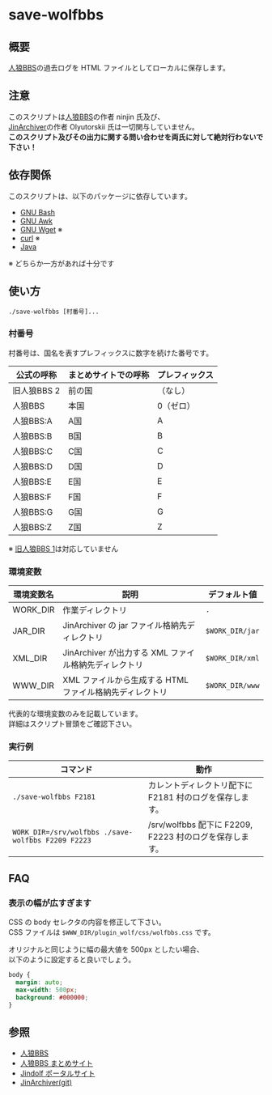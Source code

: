 save-wolfbbs
============

概要
----

[人狼BBS](http://ninjinix.com/)の過去ログを HTML ファイルとしてローカルに保存します。

注意
----

このスクリプトは[人狼BBS](http://ninjinix.com/)の作者 ninjin 氏及び、  
[JinArchiver](https://ja.osdn.net/projects/jindolf/scm/git/JinArchiver/)の作者 Olyutorskii 氏は一切関与していません。  
**このスクリプト及びその出力に関する問い合わせを両氏に対して絶対行わないで下さい！**

依存関係
--------

このスクリプトは、以下のパッケージに依存しています。

* [GNU Bash](https://www.gnu.org/software/bash/)
* [GNU Awk](https://www.gnu.org/software/gawk/)
* [GNU Wget](https://www.gnu.org/software/wget/) ※
* [curl](https://curl.se/) ※
* [Java](https://www.java.com/)

※ どちらか一方があれば十分です

使い方
------

```
./save-wolfbbs [村番号]...
```

### 村番号

村番号は、国名を表すプレフィックスに数字を続けた番号です。

公式の呼称  | まとめサイトでの呼称 | プレフィックス
----------- | -------------------- | --------------
旧人狼BBS 2 | 前の国               | （なし）
人狼BBS     | 本国                 | 0（ゼロ）
人狼BBS:A   | A国                  | A
人狼BBS:B   | B国                  | B
人狼BBS:C   | C国                  | C
人狼BBS:D   | D国                  | D
人狼BBS:E   | E国                  | E
人狼BBS:F   | F国                  | F
人狼BBS:G   | G国                  | G
人狼BBS:Z   | Z国                  | Z

※ [旧人狼BBS 1](http://ninjinix.x0.com/wolf_old/)は対応していません

### 環境変数

環境変数名 | 説明                                                     | デフォルト値
---------- | -------------------------------------------------------- | ------------
WORK_DIR   | 作業ディレクトリ                                         | `.`
JAR_DIR    | JinArchiver の jar ファイル格納先ディレクトリ            | `$WORK_DIR/jar`
XML_DIR    | JinArchiver が出力する XML ファイル格納先ディレクトリ    | `$WORK_DIR/xml`
WWW_DIR    | XML ファイルから生成する HTML ファイル格納先ディレクトリ | `$WORK_DIR/www`

代表的な環境変数のみを記載しています。  
詳細はスクリプト冒頭をご確認下さい。

### 実行例

コマンド                                           | 動作
-------------------------------------------------- | ----
`./save-wolfbbs F2181`                             | カレントディレクトリ配下に F2181 村のログを保存します。
`WORK_DIR=/srv/wolfbbs ./save-wolfbbs F2209 F2223` | /srv/wolfbbs 配下に F2209, F2223 村のログを保存します。

FAQ
----

### 表示の幅が広すぎます

CSS の body セレクタの内容を修正して下さい。  
CSS ファイルは `$WWW_DIR/plugin_wolf/css/wolfbbs.css` です。

オリジナルと同じように幅の最大値を 500px としたい場合、  
以下のように設定すると良いでしょう。

```css
body {
  margin: auto;
  max-width: 500px;
  background: #000000;
}
```

参照
----

* [人狼BBS](http://ninjinix.com/)
* [人狼BBS まとめサイト](https://wolfbbs.jp/)
* [Jindolf ポータルサイト](http://jindolf.osdn.jp/)
* [JinArchiver(git)](https://ja.osdn.net/projects/jindolf/scm/git/JinArchiver/)

